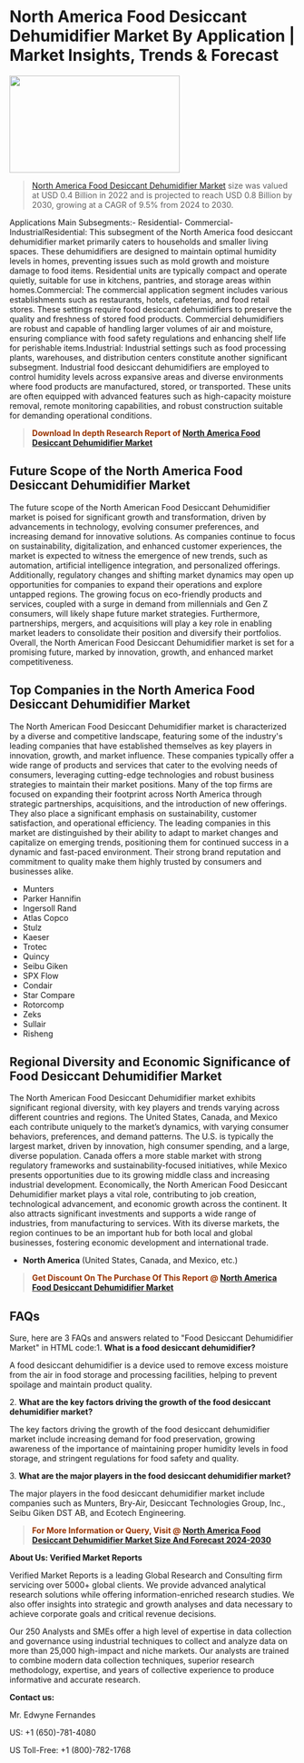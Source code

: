 <p><h1>North America Food Desiccant Dehumidifier Market By Application | Market Insights, Trends & Forecast</h1><p><img class="aligncenter size-medium wp-image-105565" src="https://ffe5etoiles.com/wp-content/uploads/2025/01/MST7-300x171.png" alt="" width="300" height="171" /></p><blockquote><p><a href="https://www.verifiedmarketreports.com/download-sample/?rid=560704&utm_source=Github-NA&utm_medium=362" target="_blank">North America Food Desiccant Dehumidifier Market</a> size was valued at USD 0.4 Billion in 2022 and is projected to reach USD 0.8 Billion by 2030, growing at a CAGR of 9.5% from 2024 to 2030.</p></blockquote>Applications Main Subsegments:- Residential- Commercial- IndustrialResidential: This subsegment of the North America food desiccant dehumidifier market primarily caters to households and smaller living spaces. These dehumidifiers are designed to maintain optimal humidity levels in homes, preventing issues such as mold growth and moisture damage to food items. Residential units are typically compact and operate quietly, suitable for use in kitchens, pantries, and storage areas within homes.Commercial: The commercial application segment includes various establishments such as restaurants, hotels, cafeterias, and food retail stores. These settings require food desiccant dehumidifiers to preserve the quality and freshness of stored food products. Commercial dehumidifiers are robust and capable of handling larger volumes of air and moisture, ensuring compliance with food safety regulations and enhancing shelf life for perishable items.Industrial: Industrial settings such as food processing plants, warehouses, and distribution centers constitute another significant subsegment. Industrial food desiccant dehumidifiers are employed to control humidity levels across expansive areas and diverse environments where food products are manufactured, stored, or transported. These units are often equipped with advanced features such as high-capacity moisture removal, remote monitoring capabilities, and robust construction suitable for demanding operational conditions.</p><blockquote><p><span style="color: #993300;"><strong>Download In depth Research Report of <a href="https://www.verifiedmarketreports.com/download-sample/?rid=560704&utm_source=Github-NA&utm_medium=362">North America Food Desiccant Dehumidifier Market</a></strong></span></p></blockquote><h2>Future Scope of the North America Food Desiccant Dehumidifier Market</h2><p>The future scope of the North American Food Desiccant Dehumidifier market is poised for significant growth and transformation, driven by advancements in technology, evolving consumer preferences, and increasing demand for innovative solutions. As companies continue to focus on sustainability, digitalization, and enhanced customer experiences, the market is expected to witness the emergence of new trends, such as automation, artificial intelligence integration, and personalized offerings. Additionally, regulatory changes and shifting market dynamics may open up opportunities for companies to expand their operations and explore untapped regions. The growing focus on eco-friendly products and services, coupled with a surge in demand from millennials and Gen Z consumers, will likely shape future market strategies. Furthermore, partnerships, mergers, and acquisitions will play a key role in enabling market leaders to consolidate their position and diversify their portfolios. Overall, the North American Food Desiccant Dehumidifier market is set for a promising future, marked by innovation, growth, and enhanced market competitiveness.</p><h2>Top Companies in the North America Food Desiccant Dehumidifier Market</h2><p>The North American Food Desiccant Dehumidifier market is characterized by a diverse and competitive landscape, featuring some of the industry's leading companies that have established themselves as key players in innovation, growth, and market influence. These companies typically offer a wide range of products and services that cater to the evolving needs of consumers, leveraging cutting-edge technologies and robust business strategies to maintain their market positions. Many of the top firms are focused on expanding their footprint across North America through strategic partnerships, acquisitions, and the introduction of new offerings. They also place a significant emphasis on sustainability, customer satisfaction, and operational efficiency. The leading companies in this market are distinguished by their ability to adapt to market changes and capitalize on emerging trends, positioning them for continued success in a dynamic and fast-paced environment. Their strong brand reputation and commitment to quality make them highly trusted by consumers and businesses alike.</p><p><ul><li>Munters </li><li> Parker Hannifin </li><li> Ingersoll Rand </li><li> Atlas Copco </li><li> Stulz </li><li> Kaeser </li><li> Trotec </li><li> Quincy </li><li> Seibu Giken </li><li> SPX Flow </li><li> Condair </li><li> Star Compare </li><li> Rotorcomp </li><li> Zeks </li><li> Sullair </li><li> Risheng</li></ul></p><h2>Regional Diversity and Economic Significance of Food Desiccant Dehumidifier Market</h2><p>The North American Food Desiccant Dehumidifier market exhibits significant regional diversity, with key players and trends varying across different countries and regions. The United States, Canada, and Mexico each contribute uniquely to the market’s dynamics, with varying consumer behaviors, preferences, and demand patterns. The U.S. is typically the largest market, driven by innovation, high consumer spending, and a large, diverse population. Canada offers a more stable market with strong regulatory frameworks and sustainability-focused initiatives, while Mexico presents opportunities due to its growing middle class and increasing industrial development. Economically, the North American Food Desiccant Dehumidifier market plays a vital role, contributing to job creation, technological advancement, and economic growth across the continent. It also attracts significant investments and supports a wide range of industries, from manufacturing to services. With its diverse markets, the region continues to be an important hub for both local and global businesses, fostering economic development and international trade.</p><ul> <li><strong>North America</strong> (United States, Canada, and Mexico, etc.)</li></ul><blockquote><p><span style="color: #993300;"><strong>Get Discount On The Purchase Of This Report @ <a href="https://www.verifiedmarketreports.com/ask-for-discount/?rid=560704&utm_source=Github-NA&utm_medium=362">North America Food Desiccant Dehumidifier Market</a></strong></span></p></blockquote><h2>FAQs</h2><p>Sure, here are 3 FAQs and answers related to "Food Desiccant Dehumidifier Market" in HTML code:1. <strong>What is a food desiccant dehumidifier?</div><div></strong><p>A food desiccant dehumidifier is a device used to remove excess moisture from the air in food storage and processing facilities, helping to prevent spoilage and maintain product quality.</p>2. <strong>What are the key factors driving the growth of the food desiccant dehumidifier market?</div><div></strong><p>The key factors driving the growth of the food desiccant dehumidifier market include increasing demand for food preservation, growing awareness of the importance of maintaining proper humidity levels in food storage, and stringent regulations for food safety and quality.</p>3. <strong>What are the major players in the food desiccant dehumidifier market?</div><div></strong><p>The major players in the food desiccant dehumidifier market include companies such as Munters, Bry-Air, Desiccant Technologies Group, Inc., Seibu Giken DST AB, and Ecotech Engineering.</p></p><blockquote><p><span style="color: #993300;"><strong>For More Information or Query, Visit @ <a href="https://www.verifiedmarketreports.com/product/food-desiccant-dehumidifier-market/">North America Food Desiccant Dehumidifier Market Size And Forecast 2024-2030</a></strong></span></p></blockquote><p><strong>About Us: Verified Market Reports</strong></p><p>Verified Market Reports is a leading Global Research and Consulting firm servicing over 5000+ global clients. We provide advanced analytical research solutions while offering information-enriched research studies. We also offer insights into strategic and growth analyses and data necessary to achieve corporate goals and critical revenue decisions.</p><p>Our 250 Analysts and SMEs offer a high level of expertise in data collection and governance using industrial techniques to collect and analyze data on more than 25,000 high-impact and niche markets. Our analysts are trained to combine modern data collection techniques, superior research methodology, expertise, and years of collective experience to produce informative and accurate research.</p><p><strong>Contact us:</strong></p><p>Mr. Edwyne Fernandes</p><p>US: +1 (650)-781-4080</p><p>US Toll-Free: +1 (800)-782-1768</p>
